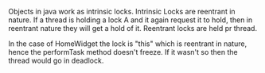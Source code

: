 Objects in java work as intrinsic locks. Intrinsic Locks are reentrant in nature. If a thread is
holding a lock A and it again request it to hold, then in reentrant nature they will get a hold of
it. Reentrant locks are held pr thread.

In the case of HomeWidget the lock is "this" which is reentrant in nature, hence the performTask
method doesn't freeze. If it wasn't so then the thread would go in deadlock. 